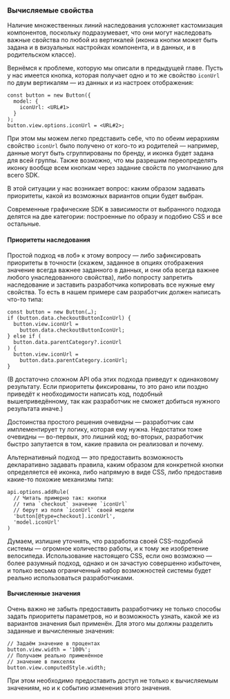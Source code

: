 ### Вычисляемые свойства

Наличие множественных линий наследования усложняет кастомизация компонентов, поскольку подразумевает, что они могут наследовать важные свойства по любой из вертикалей (иконка кнопки может быть задана и в визуальных настройках компонента, и в данных, и в родительском классе).

Вернёмся к проблеме, которую мы описали в предыдущей главе. Пусть у нас имеется кнопка, которая получает одно и то же свойство `iconUrl` по двум вертикалям — из данных и из настроек отображения:

```
const button = new Button({
  model: {
    iconUrl: <URL#1>
  }
);
button.view.options.iconUrl = <URL#2>;
```

При этом мы можем легко представить себе, что по обеим иерархиям свойство `iconUrl` было получено от кого-то из родителей — например, данные могут быть сгруппированы по бренду, и иконка будет задана для всей группы. Также возможно, что мы разрешим переопределять иконку вообще всем кнопкам через задание свойств по умолчанию для всего SDK.

В этой ситуации у нас возникает вопрос: каким образом задавать приоритеты, какой из возможных вариантов опции будет выбран.

Современные графические SDK в зависимости от выбранного подхода делятся на две категории: построенные по образу и подобию CSS и все остальные.

#### Приоритеты наследования

Простой подход «в лоб» к этому вопросу — либо зафиксировать приоритеты в точности (скажем, заданное в опциях отображения значение всегда важнее заданного в данных, и они оба всегда важнее любого унаследованного свойства), либо попросту запретить наследование и заставить разработчика копировать все нужные ему свойства. То есть в нашем примере сам разработчик должен написать что-то типа:

```
const button = new Button(…);
if (button.data.checkoutButtonIconUrl) {
  button.view.iconUrl = 
    button.data.checkoutButtonIconUrl;
} else if (
  button.data.parentCategory?.iconUrl
) {
  button.view.iconUrl = 
    button.data.parentCategory.iconUrl;
}
```

(В достаточно сложном API оба этих подхода приведут к одинаковому результату. Если приоритеты фиксированы, то это рано или поздно приведёт к необходимости написать код, подобный вышеприведённому, так как разработчик не сможет добиться нужного результата иначе.)

Достоинства простого решения очевидны — разработчик сам имплементирует ту логику, которая ему нужна. Недостатки тоже очевидны — во-первых, это лишний код; во-вторых, разработчик быстро запутается в том, какие правила он реализовал и почему.

Альтернативный подход — это предоставить возможность декларативно задавать правила, каким образом для конкретной кнопки определяется её иконка, либо напрямую в виде CSS, либо предоставив какие-то похожие механизмы типа:

```
api.options.addRule(
  // Читать примерно так: кнопки
  // типа `checkout` значение `iconUrl`
  // берут из поля `iconUrl` своей модели
  'button[@type=checkout].iconUrl',
  'model.iconUrl'
)
```

Думаем, излишне уточнять, что разработка своей CSS-подобной системы — огромное количество работы, и к тому же изобретение велосипеда. Использование настоящего CSS, если оно возможно — более разумный подход, однако и он зачастую совершенно избыточен, и только весьма ограниченный набор возможностей системы будет реально использоваться разработчиками.

#### Вычисленные значения

Очень важно не забыть предоставить разработчику не только способы задать приоритеты параметров, но и возможность узнать, какой же из вариантов значения был применён. Для этого мы должны разделить заданные и вычисленные значения:

```
// Задаём значение в процентах
button.view.width = '100%';
// Получаем реально применённое
// значение в пикселях
button.view.computedStyle.width;
```

При этом необходимо предоставить доступ не только к вычисляемым значениям, но и к событию изменения этого значения.